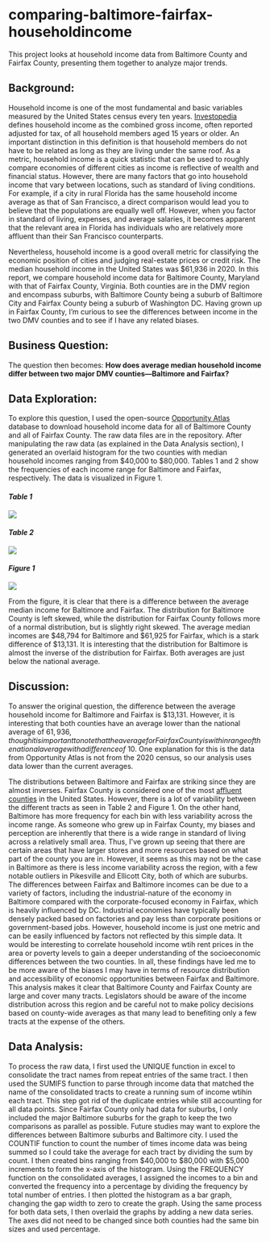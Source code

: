 # comparing-baltimore-fairfax-householdincome
This project looks at household income data from Baltimore County and Fairfax County, presenting them together to analyze major trends. 

## Background:
Household income is one of the most fundamental and basic variables measured by the United States census every ten years. [Investopedia](https://www.investopedia.com/terms/h/household_income.asp) defines household income as the combined gross income, often reported adjusted for tax, of all household members aged 15 years or older. An important distinction in this definition is that household members do not have to be related as long as they are living under the same roof. As a metric, household income is a quick statistic that can be used to roughly compare economies of different cities as income is reflective of wealth and financial status. However, there are many factors that go into household income that vary between locations, such as standard of living conditions. For example, if a city in rural Florida has the same household income average as that of San Francisco, a direct comparison would lead you to believe that the populations are equally well off. However, when you factor in standard of living, expenses, and average salaries, it becomes apparent that the relevant area in Florida has individuals who are relatively more affluent than their San Francisco counterparts. 

Nevertheless, household income is a good overall metric for classifying the economic position of cities and judging real-estate prices or credit risk. The median household income in the United States was $61,936 in 2020. In this report, we compare household income data for Baltimore County, Maryland with that of Fairfax County, Virginia. Both counties are in the DMV region and encompass suburbs, with Baltimore County being a suburb of Baltimore City and Fairfax County being a suburb of Washington DC. Having grown up in Fairfax County, I’m curious to see the differences between income in the two DMV counties and to see if I have any related biases. 

## Business Question: 
The question then becomes: **How does average median household income differ between two major DMV counties—Baltimore and Fairfax?**


## Data Exploration:
To explore this question, I used the open-source [Opportunity Atlas](https://www.opportunityatlas.org/) database to download household income data for all of Baltimore County and all of Fairfax County. The raw data files are in the repository. After manipulating the raw data (as explained in the Data Analysis section), I generated an overlaid histogram for the two counties with median household incomes ranging from $40,000 to $80,000. Tables 1 and 2 show the frequencies of each income range for Baltimore and Fairfax, respectively. The data is visualized in Figure 1. 

#### *Table 1*
![](table1minip1.png)
#### *Table 2*
![](table2minip1.png)
#### *Figure 1*
![](chart1minip1.png)


From the figure, it is clear that there is a difference between the average median income for Baltimore and Fairfax. The distribution for Baltimore County is left skewed, while the distribution for Fairfax County follows more of a normal distribution, but is slightly right skewed. The average median incomes are $48,794 for Baltimore and $61,925 for Fairfax, which is a stark difference of $13,131. It is interesting that the distribution for Baltimore is almost the inverse of the distribution for Fairfax. Both averages are just below the national average. 

## Discussion:
To answer the original question, the difference between the average household income for Baltimore and Fairfax is $13,131. However, it is interesting that both counties have an average lower than the national average of $61,936, though it is important to note that the average for Fairfax County is within range of the national average with a difference of ~$10. One explanation for this is the data from Opportunity Atlas is not from the 2020 census, so our analysis uses data lower than the current averages. 

The distributions between Baltimore and Fairfax are striking since they are almost inverses. Fairfax County is considered one of the most [affluent counties](https://www.bizjournals.com/washington/news/2017/07/18/greater-washington-has-half-of-the-nations-richest.html) in the United States. However, there is a lot of variability between the different tracts as seen in Table 2 and Figure 1. On the other hand, Baltimore has more frequency for each bin with less variability across the income range. As someone who grew up in Fairfax County, my biases and perception are inherently that there is a wide range in standard of living across a relatively small area. Thus, I've grown up seeing that there are certain areas that have larger stores and more resources based on what part of the county you are in. However, it seems as this may not be the case in Baltimore as there is less income variability across the region, with a few notable outliers in Pikesville and Ellicott City, both of which are suburbs. The differences between Fairfax and Baltimore incomes can be due to a variety of factors, including the industrial-nature of the economy in Baltimore compared with the corporate-focused economy in Fairfax, which is heavily influenced by DC. Industrial economies have typically been densely packed based on factories and pay less than corporate positions or government-based jobs. However, household income is just one metric and can be easily influenced by factors not reflected by this simple data. It would be interesting to correlate household income wtih rent prices in the area or poverty levels to gain a deeper understanding of the socioeconomic differences between the two counties. In all, these findings have led me to be more aware of the biases I may have in terms of resource distribution and accessibility of economic opportunities between Fairfax and Baltimore. This analysis makes it clear that Baltimore County and Fairfax County are large and cover many tracts. Legislators should be aware of the income distribution across this region and be careful not to make policy decisions based on county-wide averages as that many lead to benefiting only a few tracts at the expense of the others.

## Data Analysis:
To process the raw data, I first used the UNIQUE function in excel to consolidate the tract names from repeat entries of the same tract. I then used the SUMIFS function to parse through income data that matched the name of the consolidated tracts to create a running sum of income wtihin each tract. This step got rid of the duplicate entries while still accounting for all data points. Since Fairfax County only had data for suburbs, I only included the major Baltimore suburbs for the graph to keep the two comparisons as parallel as possible. Future studies may want to explore the differences between Baltimore suburbs and Baltimore city. I used the COUNTIF function to count the number of times income data was being summed so I could take the average for each tract by dividing the sum by count. I then created bins ranging from $40,000 to $80,000 with $5,000 increments to form the x-axis of the histogram. Using the FREQUENCY function on the consolidated averages, I assigned the incomes to a bin and converted the frequency into a percentage by dividing the frequency by total number of entries. I then plotted the histogram as a bar graph, changing the gap width to zero to create the graph. Using the same process for both data sets, I then overlaid the graphs by adding a new data series. The axes did not need to be changed since both counties had the same bin sizes and used percentage.  
